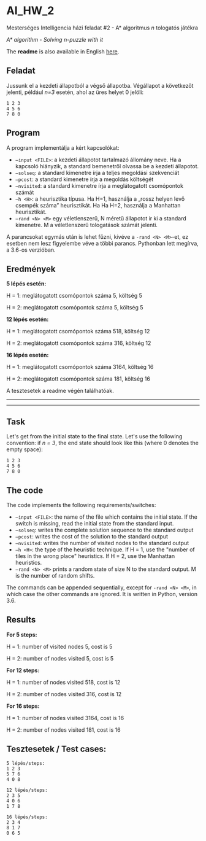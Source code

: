 # AI_HW_2
Mesterséges Intelligencia házi feladat #2 - A* algoritmus _n_ tologatós játékra

_A* algorithm - Solving n-puzzle with it_

The __readme__ is also available in English [here](#task).

## Feladat
Jussunk el a kezdeti állapotból a végső állapotba. Végállapot a következőt jelenti, például _n=3_ esetén, ahol az üres helyet 0 jelöli:
```
1 2 3
4 5 6
7 8 0
```
## Program
A program implementálja a kért kapcsolókat:
* ```–input <FILE>```: a kezdeti állapotot tartalmazó állomány neve. Ha a kapcsoló hiányzik, a standard bemenetről olvassa be a kezdeti állapotot.
* ```–solseq```: a standard kimenetre írja a teljes megoldási szekvenciát
* ```–pcost```: a standard kimenetre írja a megoldás költségét
* ```–nvisited```: a standard kimenetre írja a meglátogatott csomópontok számát
* ```–h <H>```: a heurisztika típusa. Ha H=1, használja a „rossz helyen levő csempék száma” heurisztikát. Ha Ha H=2, használja a Manhattan heurisztikát.
* ```–rand <N> <M>``` egy véletlenszerű, N méretű állapotot ír ki a standard kimenetre. M a véletlenszerű tologatások számát jelenti.

A parancsokat egymás után is lehet fűzni, kivéve a ```-rand <N> <M>```-et, ez esetben nem lesz figyelembe véve a többi parancs.
Pythonban lett megírva, a 3.6-os verzióban.

## Eredmények
**5 lépés esetén:**

H = 1: meglátogatott csomópontok száma 5, költség 5

H = 2: meglátogatott csomópontok száma 5, költség 5

**12 lépés esetén:**

H = 1: meglátogatott csomópontok száma 518, költség 12

H = 2: meglátogatott csomópontok száma 316, költség 12

**16 lépés esetén:**

H = 1: meglátogatott csomópontok száma 3164, költség 16

H = 2: meglátogatott csomópontok száma 181, költség 16

A tesztesetek a readme végén találhatóak.

___
___

## Task 
Let's get from the initial state to the final state. Let's use the following convention: if _n = 3_, the end state should look like this (where 0 denotes the empty space):
```
1 2 3
4 5 6
7 8 0
```
## The code
The code implements the following requirements/switches:
* ```–input <FILE>```: the name of the file which contains the initial state. If the switch is missing, read the initial state from the standard input. 
* ```–solseq```: writes the complete solution sequence to the standard output
* ```–pcost```: writes the cost of the solution to the standard output
* ```–nvisited```: writes the number of visited nodes to the standard output
* ```–h <H>```: the type of the heuristic technique. If H = 1, use the "number of tiles in the wrong place" heuristics. If H = 2, use the Manhattan heuristics.
* ```–rand <N> <M>``` prints a random state of size N to the standard output. M is the number of random shifts.

The commands can be appended sequentially, except for ```-rand <N> <M>```, in which case the other commands are ignored.
It is written in Python, version 3.6.

## Results
**For 5 steps:**

H = 1: number of visited nodes 5, cost is 5

H = 2: number of nodes visited 5, cost is 5

**For 12 steps:**

H = 1: number of nodes visited 518, cost is 12

H = 2: number of nodes visited 316, cost is 12

**For 16 steps:**

H = 1: number of nodes visited 3164, cost is 16

H = 2: number of nodes visited 181, cost is 16

## Tesztesetek / Test cases:

```
5 lépés/steps: 
1 2 3
5 7 6
4 0 8

12 lépés/steps:
2 3 5       
4 0 6
1 7 8

16 lépés/steps:
2 3 4
8 1 7
0 6 5
```

